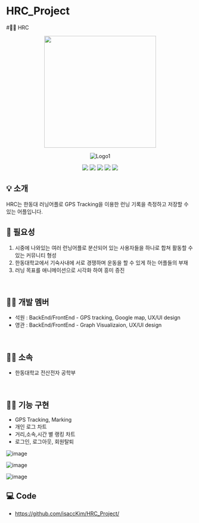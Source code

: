 # HRC_Project

#🏃‍♂️  HRC

<div align="center">
<p align="center"><img src="https://user-images.githubusercontent.com/98035984/179438907-a5c8ae27-2a04-4630-ab22-e9d774423d55.png" height="300px" width="300px"></p>


![Logo1](https://user-images.githubusercontent.com/98035984/179438786-c614ae0c-8f51-4a95-89bf-51da51499473.png)


 <img src="https://img.shields.io/badge/Flutter-02569B?style=for-the-badge&logo=Flutter&logoColor=white"/>
  <img src="https://img.shields.io/badge/Firebase-FFFF00?style=flat-square&logo=Firebase&logoColor="white"/>
 <imgsrc="https://img.shields.io/badge/GitHub-181717?style=flat-square&logo=GitHub&logoColor="white"/>
 <img src="https://img.shields.io/badge/VisualStudioCode-007ACC?style=flat-square&logo=VisualStudioCode&logoColor="white"/>
 <img src="https://img.shields.io/badge/KakaoTalk-FFFF00?style=flat-square&logo=KakaoTalk&logoColor="white"/>
 <img src="https://img.shields.io/badge/Markdown-000000?style=flat-square&logo=Markdown&logoColor="white"/>

</div>

## :bulb: 소개
HRC는 한동대 러닝어플로 GPS Tracking을 이용한 런닝 기록을 측정하고 저장할 수 있는 어플입니다.


## :memo: 필요성
1. 시중에 나와있는 여러 런닝어플로 분산되어 있는 사용자들을 하나로 합쳐 활동할 수 있는 커뮤니티 형성
2. 한동대학교에서 기숙사내에 서로 경쟁하며 운동을 할 수 있게 하는 어플들의 부재
3. 러닝 목표를 애니메이션으로 시각화 하여 흥미 증진
<br/>

  
## 🏃‍♂️ 개발 멤버 
 - 석원 : BackEnd/FrontEnd - GPS tracking, Google map, UX/UI design
 - 영관 : BackEnd/FrontEnd - Graph Visualizaion, UX/UI design

<br/>

## 🏃‍♂️ 소속
  - 한동대학교 전산전자 공학부

<br/>

## 🏃‍♂️ 기능 구현                                                                                                        
- GPS Tracking, Marking
- 개인 로그 차트 
- 거리,소속,시간 별 랭킹 차트
- 로그인, 로그아웃, 회원탈퇴 

![image](https://user-images.githubusercontent.com/98035984/216911298-f36b86ff-3a7c-4b37-bdb6-82b15cf54d8c.png)

![image](https://user-images.githubusercontent.com/98035984/216911314-895889d9-4191-45ef-b222-4ddbb5a4ba6f.png)

![image](https://user-images.githubusercontent.com/98035984/216911329-e451a57d-10ad-42fa-a4a8-aa969853c5a8.png)




## 💻 Code
- https://github.com/isaccKim/HRC_Project/
